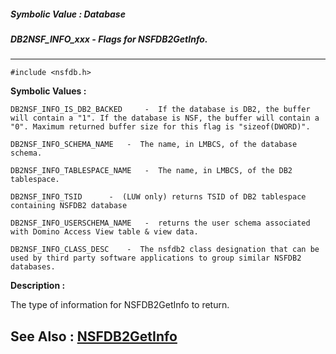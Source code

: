 ##### Symbolic Value : Database
##### DB2NSF_INFO_xxx - Flags for NSFDB2GetInfo.
---
```
#include <nsfdb.h>
```

**Symbolic Values :**

	DB2NSF_INFO_IS_DB2_BACKED	  -  If the database is DB2, the buffer will contain a "1". If the database is NSF, the buffer will contain a "0". Maximum returned buffer size for this flag is "sizeof(DWORD)".

	DB2NSF_INFO_SCHEMA_NAME	  -  The name, in LMBCS, of the database schema.

	DB2NSF_INFO_TABLESPACE_NAME	  -  The name, in LMBCS, of the DB2 tablespace.

	DB2NSF_INFO_TSID	  -  (LUW only) returns TSID of DB2 tablespace containing NSFDB2 database

	DB2NSF_INFO_USERSCHEMA_NAME	  -  returns the user schema associated with Domino Access View table & view data.

	DB2NSF_INFO_CLASS_DESC	  -  The nsfdb2 class designation that can be used by third party software applications to group similar NSFDB2 databases.


**Description :**

The type of information for NSFDB2GetInfo to return.


**See Also :**
[NSFDB2GetInfo](/domino-c-api-docs/reference/Func/NSFDB2GetInfo)
---
